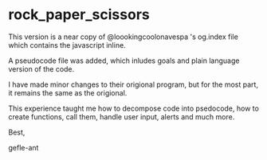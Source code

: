 # rock_paper_scissors

This version is a near copy of @loookingcoolonavespa 's og.index file which contains the javascript inline. 

A pseudocode file was added, which inludes goals and plain language version of the code.

I have made minor changes to their origional program, but for the most part, it remains the same as the origional. 

This experience taught me how to decompose code into psedocode, how to create functions, call them, handle user input, 
alerts and much more.

Best, 

gefle-ant
